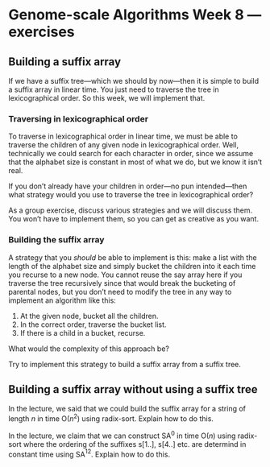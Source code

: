 # Genome-scale Algorithms Week 8 — exercises

## Building a suffix array

If we have a suffix tree—which we should by now—then it is simple to build a suffix array in linear time. You just need to traverse the tree in lexicographical order. So this week, we will implement that.

### Traversing in lexicographical order

To traverse in lexicographical order in linear time, we must be able to traverse the children of any given node in lexicographical order. Well, technically we could search for each character in order, since we assume that the alphabet size is constant in most of what we do, but we know it isn’t real.

If you don’t already have your children in order—no pun intended—then what strategy would you use to traverse the tree in lexicographical order?

As a group exercise, discuss various strategies and we will discuss them. You won’t have to implement them, so you can get as creative as you want.

### Building the suffix array

A strategy that you *should* be able to implement is this: make a list with the length of the alphabet size and simply bucket the children into it each time you recurse to a new node. You cannot reuse the say array here if you traverse the tree recursively since that would break the bucketing of parental nodes, but you don’t need to modify the tree in any way to implement an algorithm like this:

1. At the given node, bucket all the children.
2. In the correct order, traverse the bucket list.
3. If there is a child in a bucket, recurse.

What would the complexity of this approach be?

Try to implement this strategy to build a suffix array from a suffix tree.

## Building a suffix array without using a suffix tree

In the lecture, we said that we could build the suffix array for a string of length *n* in time O(*n*<sup>2</sup>) using radix-sort. Explain how to do this.

In the lecture, we claim that we can construct SA$^0$ in time O(*n*) using radix-sort where the ordering of the suffixes s[1..], s[4..] etc. are determind in constant time using SA$^{12}$. Explain how to do this.

